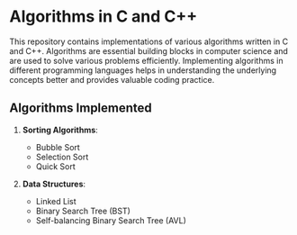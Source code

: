 # Algorithms in C and C++

This repository contains implementations of various algorithms written in C and C++. Algorithms are essential building blocks in computer science and are used to solve various problems efficiently. Implementing algorithms in different programming languages helps in understanding the underlying concepts better and provides valuable coding practice.

## Algorithms Implemented

1. **Sorting Algorithms**:
    - Bubble Sort
    - Selection Sort
    - Quick Sort

2. **Data Structures**:
    - Linked List
    - Binary Search Tree (BST)
    - Self-balancing Binary Search Tree (AVL)
